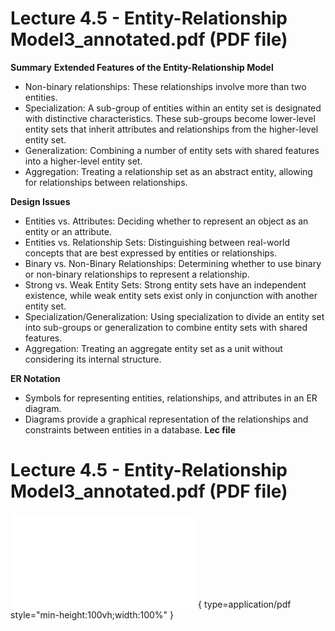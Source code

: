 # Lecture 4.5 - Entity-Relationship Model3_annotated.pdf (PDF file)
**Summary**
**Extended Features of the Entity-Relationship Model**

* Non-binary relationships: These relationships involve more than two entities.
* Specialization: A sub-group of entities within an entity set is designated with distinctive characteristics. These sub-groups become lower-level entity sets that inherit attributes and relationships from the higher-level entity set.
* Generalization: Combining a number of entity sets with shared features into a higher-level entity set.
* Aggregation: Treating a relationship set as an abstract entity, allowing for relationships between relationships.

**Design Issues**

* Entities vs. Attributes: Deciding whether to represent an object as an entity or an attribute.
* Entities vs. Relationship Sets: Distinguishing between real-world concepts that are best expressed by entities or relationships.
* Binary vs. Non-Binary Relationships: Determining whether to use binary or non-binary relationships to represent a relationship.
* Strong vs. Weak Entity Sets: Strong entity sets have an independent existence, while weak entity sets exist only in conjunction with another entity set.
* Specialization/Generalization: Using specialization to divide an entity set into sub-groups or generalization to combine entity sets with shared features.
* Aggregation: Treating an aggregate entity set as a unit without considering its internal structure.

**ER Notation**

* Symbols for representing entities, relationships, and attributes in an ER diagram.
* Diagrams provide a graphical representation of the relationships and constraints between entities in a database.
**Lec file**
# Lecture 4.5 - Entity-Relationship Model3_annotated.pdf (PDF file)
![Alt text](<./Lecture 4.5 - Entity-Relationship Model3_annotated.pdf>){ type=application/pdf style="min-height:100vh;width:100%" }